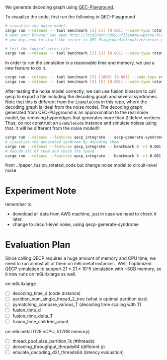 

We generate decoding graph using [QEC-Playground](https://github.com/yuewuo/QEC-Playground).

To visualize the code, first run the following in QEC-Playground

```sh
# visualize the noise model.
cargo run --release -- tool benchmark [3] [3] [0.001] --code-type rotated-planar-code --noise-model stim-noise-model --decoder fusion -m10 --enable-visualizer --visualizer-filename sparse-blossom-noise-model.json
# open your browser can open http://localhost:8069/?filename=sparse-blossom-noise-model.json
# you may need to start the server in QEC-Playground/visualize/server.py

# test the logical error rate
cargo run --release -- tool benchmark [3] [3] [0.001] --code-type rotated-planar-code --noise-model stim-noise-model --decoder fusion -e1000
```

In order to run the simulation in a reasonable time and memory, we use a new feature to do it.
```sh
cargo run --release -- tool benchmark [5] [1000] [0.001] --code-type rotated-planar-code --noise-model stim-noise-model --use-brief-edge --decoder none --decoder-config '{"only_stab_z":true,"use_combined_probability":false,"skip_decoding":true}' -m1000 --debug-print fusion-blossom-syndrome-file
cargo run --release -- tool benchmark [5] [5] [0.001] --code-type rotated-planar-code --noise-model stim-noise-model --use-brief-edge --decoder fusion --decoder-config '{"only_stab_z":true,"use_combined_probability":false,"skip_decoding":true}' -m1000 --simulator-compact-extender-noisy-measurements 1000 --use-compact-simulator --debug-print fusion-blossom-syndrome-file
```

After testing the noise model correctly, we can use fusion blossom to call qecp to export a file including the decoding graph and several syndromes.
Note that this is different from the `ExampleCode` in this repo, where the decoding graph is ideal from the noise model.
The decoding graph generated from QEC-Playground is an approximation to the real noise model, by removing hyperedges that generates more than 2 defect vertices.
Thus, do not construct an `ExampleCode` instance and simulate noises using that. It will be different from the noise model!!!

```sh
cargo run --release --features qecp_integrate -- qecp-generate-syndrome [3] [3] [0.001] -m100 --code-type rotated-planar-code --noise-model stim-noise-model --fusion-blossom-syndrome-export-config '{"filename":"./tmp/test.syndromes","only_stab_z":true,"use_combined_probability":false}'
# visualize the generated syndrome by decoding them
cargo run --release --features qecp_integrate -- benchmark 3 -n3 0.001 -r1  --code-type error-pattern-reader --code-config '{"filename":"./tmp/test.syndromes"}' --primal-dual-type serial --verifier none --enable-visualizer
# decode all of them and check the speed
cargo run --release --features qecp_integrate -- benchmark 3 -n3 0.001 -r100  --code-type error-pattern-reader --code-config '{"filename":"./tmp/test.syndromes"}' --primal-dual-type serial --verifier none
```


from ../paper_fusion_rotated_code but change noise model to circuit-level noise

# Experiment Note

remember to 
- download all data from AWS machine, just in case we need to check it later.
- change to circuit-level noise, using qecp-generate-syndrome

# Evaluation Plan

Since calling QECP requires a huge amount of memory and CPU time, we need to run almost all of them on m6i.metal instance...
Well, I optimized QECP simulation to support 21 * 21 * 10^5 simulation with ~5GB memory, so it now runs on m6i.4xlarge as well.

on m6i.4xlarge
- [ ] decoding_time_d (code distance)
- [ ] partition_num_single_thread_2_tree (what is optimal partition size)
- [ ] pymatching_compare_various_T (decoding time scaling with T)
- [ ] fusion_time_d
- [ ] fusion_time_delta_T
- [ ] fusion_time_children_count

on m6i.metal (128 vCPU, 512GB memory)
- [ ] thread_pool_size_partition_1k (#threads)
- [ ] decoding_throughput_threads64 (different p)
- [ ] emulate_decoding_d21_threads64 (latency evaluation)
